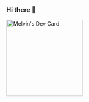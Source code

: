 ### Hi there 👋

<!--
**Yugen-X/Yugen-X** is a ✨ _special_ ✨ repository because its `README.md` (this file) appears on your GitHub profile.

Here are some ideas to get you started:

- 🔭 I’m currently working on ...
- 🌱 I’m currently learning ...
- 👯 I’m looking to collaborate on ...
- 🤔 I’m looking for help with ...
- 💬 Ask me about ...
- 📫 How to reach me: ...
- 😄 Pronouns: ...
- ⚡ Fun fact: ...
-->
<a href="https://app.daily.dev/YugenX"><img src="https://api.daily.dev/devcards/485adf7e33d2423296d71a0bf7262e31.png?r=mb6" width="200" alt="Melvin's Dev Card"/></a>
